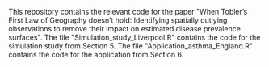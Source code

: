 This repository contains the relevant code for the paper "When Tobler’s First Law of Geography doesn’t hold: Identifying spatially outlying observations to remove their impact on estimated disease prevalence surfaces". 
The file "Simulation_study_Liverpool.R" contains the code for the simulation study from Section 5. The file "Application_asthma_England.R" contains the code for the application from Section 6.
